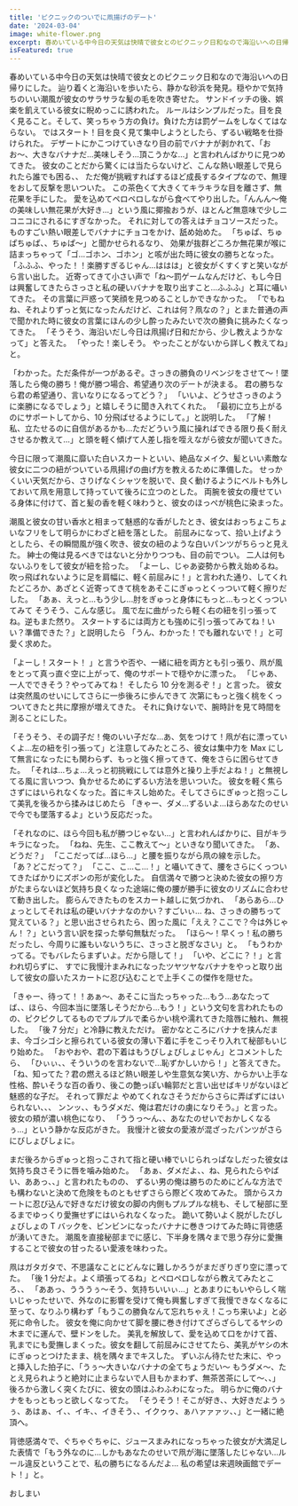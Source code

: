 ```yaml
---
title: 'ピクニックのついでに凧揚げのデート'
date: '2024-03-04'
image: white-flower.png
excerpt: 春めいている中今日の天気は快晴で彼女とのピクニック日和なので海沿いへの日帰りにした。辿り着くと海沿いを歩いたら、静かな砂浜を発見。穏やかで気持ちのいい潮風が彼女のサラサラな髪の毛を吹き寄せた。。
isFeatured: true
---
```


春めいている中今日の天気は快晴で彼女とのピクニック日和なので海沿いへの日帰りにした。
辿り着くと海沿いを歩いたら、静かな砂浜を発見。穏やかで気持ちのいい潮風が彼女のサラサラな髪の毛を吹き寄せた。
サンドイッチの後、娯楽を飢えている彼女に睨めっこに誘われた。
ルールはシンプルだった。目を良く見ること。そして、笑っちゃう方の負け。負けた方は罰ゲームをしなくてはならない。
ではスタート！目を良く見て集中しようとしたら、ずるい戦略を仕掛けられた。
デザートにかこつけていきなり目の前でバナナが剥かれて、「おお〜、大きなバナナだ…美味しそう…頂こうかな…」と言われんばかりに見つめてきた。
彼女のことだから驚くには当たらないけど、こんな熱い眼差しで見られたら誰でも困る、、
ただ俺が挑戦すればするほど成長するタイプなので、無理をおして反撃を思いついた。
この茶色くて大きくてキラキラな目を離さず、無花果を手にした。
愛を込めてペロペロしながら食べてやり出した。「んんん〜俺の美味しい無花果が大好き…」という風に揶揄おうが、ほとんど無意味で少しニコニコにされるにすぎなかった。
それに対しての答えはチョコソースだった。
ものすごい熱い眼差しでバナナにチョコをかけ、舐め始めた。
「ちゅぱ、ちゅぱちゅぱ、、ちゅぱ〜」と聞かせられるなり、
効果が抜群どころか無花果が喉に詰まっちゃって「ゴ…ゴホン、ゴホン」と咳が出た時に彼女の勝ちとなった。
「ふふふ、やった！！楽勝すぎるじゃん…ははは」と彼女がくすくすと笑いながら言い出した。
近寄ってきて小さい声で「ね〜罰ゲームなんだけど、もし今日は興奮してきたらさっさと私の硬いバナナを取り出すこと…ふふふ」と耳に囁いてきた。
その言葉に戸惑って笑顔を見つめることしかできなかった。
「でもねね、それよりずっと気になったんだけど、これは何？凧なの？」とまた普通の声で聞かれた時に彼女の言葉にほんの少し酔ったみたいで次の勝負に挑みたくなってきた。
「そうそう、海沿いだし今日は凧揚げ日和だから、少し教えようかなって」と答えた。
「やった！楽しそう。 やったことがないから詳しく教えてね」と。

「わかった。ただ条件が一つがあるぞ。さっきの勝負のリベンジをさせて〜！墜落したら俺の勝ち！俺が勝つ場合、希望通り次のデートが決まる。
君の勝ちなら君の希望通り、言いなりになるってどう？」
「いいよ、どうせさっきのように楽勝になるでしょう」と嬉しそうに聞き入れてくれた。
「最初に立ち上がるのにサポートしてから、10 分飛ばせるようにして。」と説明した。
「了解！私、立たせるのに自信があるかも…ただどういう風に操ればできる限り長く耐えさせるか教えて…」と頭を軽く傾げて人差し指を咥えながら彼女が聞いてきた。

今日に限って潮風に靡いた白いスカートといい、絶品なメイク、髪といい素敵な彼女に二つの紐がついている凧揚げの曲げ方を教えるために準備した。
せっかくいい天気だから、さりげなくシャツを脱いで、良く動けるようにベルトも外しておいて凧を用意して持っていて後ろに立つのとした。
両腕を彼女の痩せている身体に付けて、首と髪の香を軽く味わうと、彼女のほっぺが桃色に染まった。

潮風と彼女の甘い香水と相まって魅惑的な香がしたとき、彼女はおっちょこちょいなフリをして明らかにわざと紐を落とした。
前屈みになって、拾い上げようとしたら、その瞬間風が強く吹き、彼女の紐のような白いパンツがちらっと見えた。
紳士の俺は見るべきではないと分かりつつも、目の前でつい。
二人は何もないふりをして彼女が紐を拾った。
「よーし、じゃあ姿勢から教え始めるね。吹っ飛ばれないように足を肩幅に、軽く前屈みに！」と言われた通り、してくれたどころか、あざとく近寄ってきて桃をあそこにぎゅっとくっついて軽く擦りだした。
「あぁ、えっと…もう少し...肘をぎゅっと身体にもっと…もっとくっついてみて
そうそう、こんな感じ。
風で左に曲がったら軽く右の紐を引っ張ってね。逆もまた然り。
スタートするには両方とも強めに引っ張ってみてね！いい？準備できた？」と説明したら
「うん、わかった！でも離れないで！」と可愛く求めた。

「よーし！スタート！ 」と言うや否や、一緒に紐を両方とも引っ張り、凧が風をとって真っ直ぐ空に上がって、俺のサポートで穏やかに漂った。
「じゃあ、一人でできそう？やってみてね！ そしたら 10 分を測るぞ！」と言った。
彼女は突然風のせいにしてさらに一歩後ろに歩んできて
次第にもっと強く桃をくっついてきたと共に摩擦が増えてきた。
それに負けないで、腕時計を見て時間を測ることにした。

「そうそう、その調子だ！俺のいい子だな…あ、気をつけて！凧が右に漂っていくよ…左の紐を引っ張って」と注意してみたところ、彼女は集中力を Max にして無言になったにも関わらず、もっと強く擦ってきて、俺をさらに困らせてきた。
「それは…ちょ…えっと初挑戦にしては意外と操り上手だよね！」と無視してる風に言いつつ、負かせるためにずるい方法を思いついた。
彼女を軽く焦らさずにはいられなくなった。首にキスし始めた。そしてさらにぎゅっと抱っこして美乳を後ろから揉みはじめたら
「きゃー、ダメ…ずるいよ…ほらあなたのせいで今でも墜落するよ」という反応だった。

「それなのに、ほら今回も私が勝つじゃない…」と言われんばかりに、目がキラキラになった。
「ねね、先生、ここ教えて〜」といきなり聞いてきた。
「あ、どうだ？」
「ここだってば…ほら…」と腰を振りながら凧の線を示した。
「あ？どこだって？」
「ここ、こ…こ…！」と囁いてきて、腰をさらにくっついてきたばかりにズボンの形が変化した。
自信満々で勝つと決めた彼女の擦り方がたまらないほど気持ち良くなった途端に俺の腰が勝手に彼女のリズムに合わせて動き出した。
膨らんできたものをスカート越しに気づかれ、
「あらあら…ひょっとしてそれは私の硬いバナナなのかい？すごいぃ…
ね、さっきの勝ちって覚えている？」と思い出させられたら、困った風に「ええ？ここで？今は外じゃん！？」という言い訳を探った挙句無駄だった。
「ほら〜！早くっ！私の勝ちだったし、今周りに誰もいないうちに、さっさと脱ぎなさい」と。
「もうわかってる。でもバレたらまずいよ。だから隠して！」
「いや、どこに？！」と言われ切らずに、
すでに我慢汁まみれになったツヤツヤなバナナをやっと取り出して彼女の靡いたスカートに忍び込むことで上手くこの傑作を隠せた。

「きゃー、待って！！あぁ〜、あそこに当たっちゃった…もう…あなたってば、、ほら、今回本当に墜落しそうだから…もう！」という文句を言われたものの、ピクピクしてるものでプルプルで柔らかい桃や濡れてきた陰唇に触れ、無視した。
「後 7 分だ」と冷静に教えただけ。
密かなところにバナナを挟んだまま、今ゴシゴシと擦られている彼女の薄い下着に手をこっそり入れて秘部もいじり始めた。
「おやおや、君の下着はもうびしょびしょじゃん」とコメントしたら、
「ひぃぃ、、そういうのを言わないで…恥ずかしいから！」と答えてきた。
「ね、知ってた？君の燃えるほど熱い眼差しや生意気な笑い方、からかい上手な性格、酔いそうな百の香り、後この艶っぽい輪郭だと言い出せばキリがないほど魅惑的な子だ。
それって罪だよ
やめてくれなさそうだからさらに弄ばずにはいられない、、、
ンンッ、、もうダメだ、俺は君だけの虜になりそう。」と言った。
彼女の頬が濃い桃色になり、
「ううっ～ん、、あなたのせいでおかしくなるぅ…」という静かな反応がきた。
我慢汁と彼女の愛液が混ざったパンツがさらにびしょびしょに。

まだ後ろからぎゅっと抱っこされて指と硬い棒でいじられっぱなしだった彼女は気持ち良さそうに唇を噛み始めた。
「あぁ、ダメだよ、、ね、見られたらやばい、ああっ、、」と言われたものの、
ずるい男の俺は勝ちのためにどんな方法でも構わないと決めて危険をものともせずさらら際どく攻めてみた。
頭からスカートに忍び込んで好きなだけ彼女の脚の内側もプルプルな桃も、そして秘部に至るまでゆっくり愛撫せずにはいられなくなった。
跪いて勢いよく脱がしたびしょびしょの T バックを、ビンビンになったバナナに巻きつけてみた時に背徳感が湧いてきた。
潮風を直接秘部までに感じ、下半身を隅々まで思う存分に愛撫することで彼女の甘ったるい愛液を味わった。

凧はガタガタで、不思議なことにどんなに難しかろうがまだぎりぎり空に漂ってた。
「後 1 分だよ。よく頑張ってるね」とペロペロしながら教えてみたところ、、
「ああっ、うううぅ〜そう、気持ちいいぃ…」とあまりにもいやらしく喘いじゃったせいで、外なのに影響を受けて俺も興奮しすぎて我慢できなくなるに至って、なりふり構わず「もうこの勝負なんて忘れちゃえ！こっち来いよ」と必死に命令した。
彼女を俺に向かせて脚を腰に巻き付けてざらざらしてるヤシの木までに運んで、壁ドンをした。
美乳を解放して、愛を込めて口をかけて首、乳までにも愛撫しまくった。彼女を翻して前屈みにさせてたら、美乳がヤシの木にぎゅっとつけたまま、桃を隅々までキスした。
ずいぶん待たせた末に、やっと挿入した拍子に、「うぅ〜大きいなバナナの全てちょうだい〜
もうダメ〜、たとえ見られようと絶対に止まらないで人目もかまわず、無茶苦茶にして〜、、」
後ろから激しく突くたびに、彼女の頭はふわふわになった。
明らかに俺のバナナをもっともっと欲しくなってた。
「そうそう！そこが好き、、大好きだようぅぅ、あはぁ、イ、、イキ、、イきそう、、イクゥゥ、ぁハァァァッ、、」と一緒に絶頂へ。

背徳感満々で、ぐちゃぐちゃに、ジュースまみれになっちゃった彼女が大満足した表情で「もう外なのに…しかもあなたのせいで凧が海に墜落したじゃない…ルール違反ということで、私の勝ちになるんだよ…
私の希望は来週映画館でデート！」と。

おしまい
